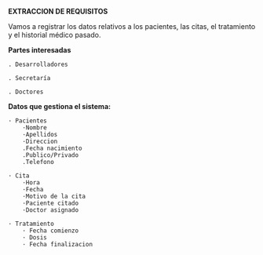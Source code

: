 **EXTRACCION DE REQUISITOS**

Vamos a registrar los datos relativos a los pacientes, las citas, el tratamiento y el historial médico pasado.

**Partes interesadas**

	. Desarrolladores
	
	. Secretaría 

	. Doctores

**Datos que gestiona el sistema:**

	· Pacientes
		·Nombre
		·Apellidos
		·Direccion
		.Fecha nacimiento
		.Publico/Privado
		.Telefono

	· Cita
		·Hora
		·Fecha
		·Motivo de la cita
		·Paciente citado
		·Doctor asignado

	· Tratamiento
		· Fecha comienzo
		· Dosis
		· Fecha finalizacion

